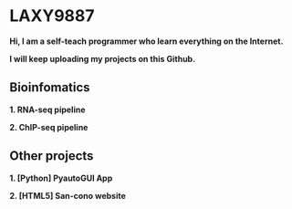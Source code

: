 # LAXY9887
**Hi, I am a self-teach programmer who learn everything on the Internet.**

**I will keep uploading my projects on this Github.**


## Bioinfomatics

**1. RNA-seq pipeline**

**2. ChIP-seq pipeline**

## Other projects

**1. [Python] PyautoGUI App**

**2. [HTML5] San-cono website**
